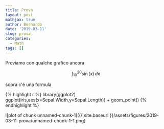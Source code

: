 ```yaml
---
title: Prova
layout: post
mathjax: true
author: Bernardo
date: '2019-03-11'
slug: prova
categories:
  - Math
tags: []
---
```

Proviamo con qualche grafico ancora

$$\int_{10}^{20} \sin(x) \, dx$$

sopra c'è una formula


{% highlight r %}
library(ggplot2)
ggplot(iris,aes(x=Sepal.Width,y=Sepal.Length)) + geom_point()
{% endhighlight %}

![plot of chunk unnamed-chunk-1]({{ site.baseurl }}/assets/figures/2019-03-11-prova/unnamed-chunk-1-1.png)
